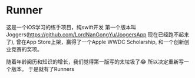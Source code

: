 # Runner

这是一个iOS学习的练手项目，纯swift开发
第一个版本叫Joggers(https://github.com/LordNanGongYu/JoogersApp 现在已经跑不起来了), 曾在App Store上架，赢得了一个Apple WWDC Scholarship, 和一个创新创业竞赛的奖项。

随着年龄阅历和知识的增长，我们觉得第一版写的太垃圾了😂
所以决定重新写一个版本。
于是就有了Runners
